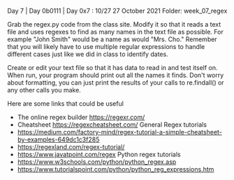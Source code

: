 Day 7 | Day 0b0111 | Day 0x7 : 10/27
27 October 2021
Folder: week_07_regex

Grab the regex.py code from the class site. Modify it so that it reads a text file and uses regexes to find as many names in the text file as possible. For example "John Smith" would be a name as would "Mrs. Cho." Remember that you will likely have to use multiple regular expressions to handle different cases just like we did in class to identify dates.

Create or edit your text file so that it has data to read in and test
itself on. When run, your program should print out all the names it finds. Don't
worry about formatting, you can just print the results of your calls to re.findall() or any other calls you make.

Here are some links that could be useful
- The online regex builder  https://regexr.com/
- Cheatsheet https://regexcheatsheet.com/
General Regex tutorials
- https://medium.com/factory-mind/regex-tutorial-a-simple-cheatsheet-by-examples-649dc1c3f285
- https://regexland.com/regex-tutorial/
- https://www.javatpoint.com/regex
Python regex tutorials
- https://www.w3schools.com/python/python_regex.asp
- https://www.tutorialspoint.com/python/python_reg_expressions.htm